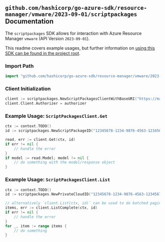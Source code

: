 
## `github.com/hashicorp/go-azure-sdk/resource-manager/vmware/2023-09-01/scriptpackages` Documentation

The `scriptpackages` SDK allows for interaction with Azure Resource Manager `vmware` (API Version `2023-09-01`).

This readme covers example usages, but further information on [using this SDK can be found in the project root](https://github.com/hashicorp/go-azure-sdk/tree/main/docs).

### Import Path

```go
import "github.com/hashicorp/go-azure-sdk/resource-manager/vmware/2023-09-01/scriptpackages"
```


### Client Initialization

```go
client := scriptpackages.NewScriptPackagesClientWithBaseURI("https://management.azure.com")
client.Client.Authorizer = authorizer
```


### Example Usage: `ScriptPackagesClient.Get`

```go
ctx := context.TODO()
id := scriptpackages.NewScriptPackageID("12345678-1234-9876-4563-123456789012", "example-resource-group", "privateCloudValue", "scriptPackageValue")

read, err := client.Get(ctx, id)
if err != nil {
	// handle the error
}
if model := read.Model; model != nil {
	// do something with the model/response object
}
```


### Example Usage: `ScriptPackagesClient.List`

```go
ctx := context.TODO()
id := scriptpackages.NewPrivateCloudID("12345678-1234-9876-4563-123456789012", "example-resource-group", "privateCloudValue")

// alternatively `client.List(ctx, id)` can be used to do batched pagination
items, err := client.ListComplete(ctx, id)
if err != nil {
	// handle the error
}
for _, item := range items {
	// do something
}
```
